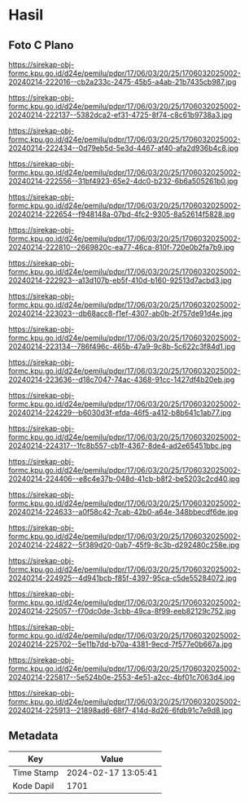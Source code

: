 # Hasil

## Foto C Plano

https://sirekap-obj-formc.kpu.go.id/d24e/pemilu/pdpr/17/06/03/20/25/1706032025002-20240214-222016--cb2a233c-2475-45b5-a4ab-21b7435cb987.jpg

https://sirekap-obj-formc.kpu.go.id/d24e/pemilu/pdpr/17/06/03/20/25/1706032025002-20240214-222137--5382dca2-ef31-4725-8f74-c8c61b9738a3.jpg

https://sirekap-obj-formc.kpu.go.id/d24e/pemilu/pdpr/17/06/03/20/25/1706032025002-20240214-222434--0d79eb5d-5e3d-4467-af40-afa2d936b4c8.jpg

https://sirekap-obj-formc.kpu.go.id/d24e/pemilu/pdpr/17/06/03/20/25/1706032025002-20240214-222556--31bf4923-65e2-4dc0-b232-6b6a505261b0.jpg

https://sirekap-obj-formc.kpu.go.id/d24e/pemilu/pdpr/17/06/03/20/25/1706032025002-20240214-222654--f948148a-07bd-4fc2-9305-8a52614f5828.jpg

https://sirekap-obj-formc.kpu.go.id/d24e/pemilu/pdpr/17/06/03/20/25/1706032025002-20240214-222810--2669820c-ea77-46ca-810f-720e0b2fa7b9.jpg

https://sirekap-obj-formc.kpu.go.id/d24e/pemilu/pdpr/17/06/03/20/25/1706032025002-20240214-222923--a13d107b-eb5f-410d-b160-92513d7acbd3.jpg

https://sirekap-obj-formc.kpu.go.id/d24e/pemilu/pdpr/17/06/03/20/25/1706032025002-20240214-223023--db68acc8-f1ef-4307-ab0b-2f757de91d4e.jpg

https://sirekap-obj-formc.kpu.go.id/d24e/pemilu/pdpr/17/06/03/20/25/1706032025002-20240214-223134--786f496c-465b-47a9-9c8b-5c622c3f84d1.jpg

https://sirekap-obj-formc.kpu.go.id/d24e/pemilu/pdpr/17/06/03/20/25/1706032025002-20240214-223636--d18c7047-74ac-4368-91cc-1427df4b20eb.jpg

https://sirekap-obj-formc.kpu.go.id/d24e/pemilu/pdpr/17/06/03/20/25/1706032025002-20240214-224229--b6030d3f-efda-46f5-a412-b8b641c1ab77.jpg

https://sirekap-obj-formc.kpu.go.id/d24e/pemilu/pdpr/17/06/03/20/25/1706032025002-20240214-224317--1fc8b557-cb1f-4367-8de4-ad2e65451bbc.jpg

https://sirekap-obj-formc.kpu.go.id/d24e/pemilu/pdpr/17/06/03/20/25/1706032025002-20240214-224406--e8c4e37b-048d-41cb-b8f2-be5203c2cd40.jpg

https://sirekap-obj-formc.kpu.go.id/d24e/pemilu/pdpr/17/06/03/20/25/1706032025002-20240214-224633--a0f58c42-7cab-42b0-a64e-348bbecdf6de.jpg

https://sirekap-obj-formc.kpu.go.id/d24e/pemilu/pdpr/17/06/03/20/25/1706032025002-20240214-224822--5f389d20-0ab7-45f9-8c3b-d292480c258e.jpg

https://sirekap-obj-formc.kpu.go.id/d24e/pemilu/pdpr/17/06/03/20/25/1706032025002-20240214-224925--4d941bcb-f85f-4397-95ca-c5de55284072.jpg

https://sirekap-obj-formc.kpu.go.id/d24e/pemilu/pdpr/17/06/03/20/25/1706032025002-20240214-225057--f70dc0de-3cbb-49ca-8f99-eeb82129c752.jpg

https://sirekap-obj-formc.kpu.go.id/d24e/pemilu/pdpr/17/06/03/20/25/1706032025002-20240214-225702--5e11b7dd-b70a-4381-9ecd-7f577e0b667a.jpg

https://sirekap-obj-formc.kpu.go.id/d24e/pemilu/pdpr/17/06/03/20/25/1706032025002-20240214-225817--5e524b0e-2553-4e51-a2cc-4bf01c7063d4.jpg

https://sirekap-obj-formc.kpu.go.id/d24e/pemilu/pdpr/17/06/03/20/25/1706032025002-20240214-225913--21898ad6-68f7-414d-8d26-6fdb91c7e9d8.jpg


## Metadata

| Key        | Value               |
| ---------- | ------------------- |
| Time Stamp | 2024-02-17 13:05:41 |
| Kode Dapil | 1701                |



